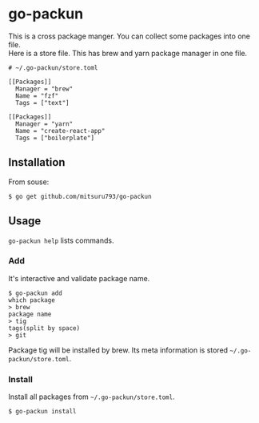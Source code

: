 # go-packun

This is a cross package manger. You can collect some packages into one file.  
Here is a store file. This has brew and yarn package manager in one file.

```
# ~/.go-packun/store.toml

[[Packages]]
  Manager = "brew"
  Name = "fzf"
  Tags = ["text"]

[[Packages]]
  Manager = "yarn"
  Name = "create-react-app"
  Tags = ["boilerplate"]
```

## Installation

From souse:
```
$ go get github.com/mitsuru793/go-packun
```

## Usage

`go-packun help` lists commands.

### Add

It's interactive and validate package name.

```
$ go-packun add
which package
> brew
package name
> tig
tags(split by space)
> git
```

Package tig will be installed by brew. Its meta information is stored `~/.go-packun/store.toml`.

### Install

Install all packages from `~/.go-packun/store.toml`.

```
$ go-packun install
```
